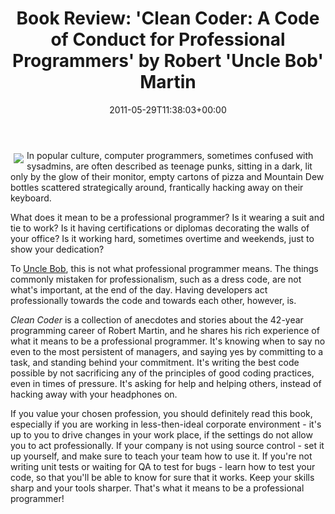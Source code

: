 ﻿---
title: "Book Review: 'Clean Coder: A Code of Conduct for Professional Programmers' by Robert 'Uncle Bob' Martin"
date: 2011-05-29T11:38:03+00:00
---
<img style="float: left; padding: 5px;" src="http://i0.wp.com/ecx.images-amazon.com/images/I/51BSQqef%2B6L._SL160_.jpg?resize=123%2C160" />In popular culture, computer programmers, sometimes confused with sysadmins, are often described as teenage punks, sitting in a dark, lit only by the glow of their monitor, empty cartons of pizza and Mountain Dew bottles scattered strategically around, frantically hacking away on their keyboard.

<!-- more -->

What does it mean to be a professional programmer? Is it wearing a suit and tie to work? Is it having certifications or diplomas decorating the walls of your office? Is it working hard, sometimes overtime and weekends, just to show your dedication?

To [Uncle Bob](http://cleancoder.posterous.com/), this is not what professional programmer means. The things commonly mistaken for professionalism, such as a dress code, are not what's important, at the end of the day. Having developers act professionally towards the code and towards each other, however, is.

*Clean Coder* is a collection of anecdotes and stories about the 42-year programming career of Robert Martin, and he shares his rich experience of what it means to be a professional programmer. It's knowing when to say no even to the most persistent of managers, and saying yes by committing to a task, and standing behind your commitment. It's writing the best code possible by not sacrificing any of the principles of good coding practices, even in times of pressure. It's asking for help and helping others, instead of hacking away with your headphones on.

If you value your chosen profession, you should definitely read this book, especially if you are working in less-then-ideal corporate environment - it's up to you to drive changes in your work place, if the settings do not allow you to act professionally. If your company is not using source control - set it up yourself, and make sure to teach your team how to use it. If you're not writing unit tests or waiting for QA to test for bugs - learn how to test your code, so that you'll be able to know for sure that it works. Keep your skills sharp and your tools sharper. That's what it means to be a professional programmer!
